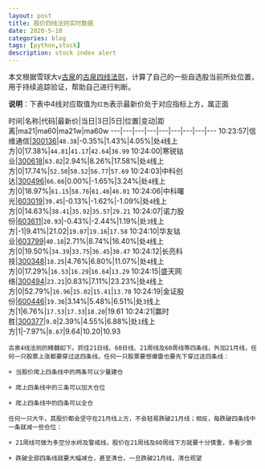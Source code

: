 ```yaml
---
layout: post
title: 股价四线法则实时数据
date: 2020-5-10
categories: blog
tags: [python,stock]
description: stock index alert
---
```



本文根据雪球大v[古泉](https://xueqiu.com/u/7148646888)的[古泉四线法则](https://xueqiu.com/7148646888/130498192)，计算了自己的一些自选股当前所处位置，用于持续追踪验证，帮助自己进行判断。

**说明**：下表中4线对应取值为`红色`表示最新价处于对应指标上方，属正面

时间|名称|代码|最新价|当日|3日|5日|位置|变动|距离|ma21|ma60|ma21w|ma60w
---|---|---|---|---|---|---|---|---
10:23:57|信维通信|[300136](https://xueqiu.com/S/SZ300136)|`48.38`|-0.35%|1.43%|4.05%|处`4`线上方|0|17.38%|`44.81`|`41.17`|`42.64`|`36.99`
10:24:00|寒锐钴业|[300618](https://xueqiu.com/S/SZ300618)|`63.82`|2.94%|8.26%|17.58%|处`4`线上方|0|17.74%|`52.50`|`50.52`|`56.77`|`57.69`
10:24:03|中科创达|[300496](https://xueqiu.com/S/SZ300496)|`66.66`|0.00%|-1.65%|3.24%|处`4`线上方|0|18.97%|`61.15`|`58.76`|`61.46`|`46.01`
10:24:06|中科曙光|[603019](https://xueqiu.com/S/SH603019)|`39.45`|-0.13%|-1.62%|-1.09%|处`4`线上方|0|14.63%|`38.41`|`35.92`|`35.57`|`29.21`
10:24:07|诺力股份|[603611](https://xueqiu.com/S/SH603611)|`20.93`|-0.43%|-2.44%|1.19%|处`3`线上方|-1|9.41%|21.02|`19.07`|`19.16`|`17.58`
10:24:10|华友钴业|[603799](https://xueqiu.com/S/SH603799)|`40.18`|2.71%|8.74%|16.40%|处`4`线上方|0|19.50%|`34.39`|`33.75`|`36.45`|`30.47`
10:24:12|长亮科技|[300348](https://xueqiu.com/S/SZ300348)|`18.25`|4.76%|6.80%|11.07%|处`4`线上方|0|17.29%|`16.53`|`16.29`|`16.64`|`13.29`
10:24:15|盛天网络|[300494](https://xueqiu.com/S/SZ300494)|`23.21`|0.83%|7.11%|23.23%|处`4`线上方|0|52.79%|`16.96`|`15.02`|`15.41`|`13.70`
10:24:19|金证股份|[600446](https://xueqiu.com/S/SH600446)|`19.36`|3.14%|5.48%|6.51%|处`3`线上方|1|6.76%|`17.53`|`17.33`|`18.20`|19.61
10:24:21|赢时胜|[300377](https://xueqiu.com/S/SZ300377)|`9.0`|2.39%|4.55%|6.88%|处`1`线上方|1|-7.97%|`8.67`|9.64|10.20|10.93

```
古泉4线法则的精髓如下。抓住21日线、60日线、21周线及60周线等四条线，外加21月线，任何一只股票上涨都要穿过这四条线，任何一只股票要想爆雷也要先下穿过这四条线：

+ 当股价爬上四条线中的两条可以少量建仓

+ 爬上四条线中的三条可以加大仓位

+ 爬上四条线中的四条可以全仓

任何一只大牛，其股价都会坚守在21月线上方，不会轻易跌破21月线；相反，每跌破四条线中一条就减一些仓位：

+ 21周线可做为多空分水岭及警戒线，股价在21周线及60周线下方就要十分慎重，多看少做

+ 跌破全部四条线就要大幅减仓，甚至清仓，一旦跌破21月线，清仓观望
```